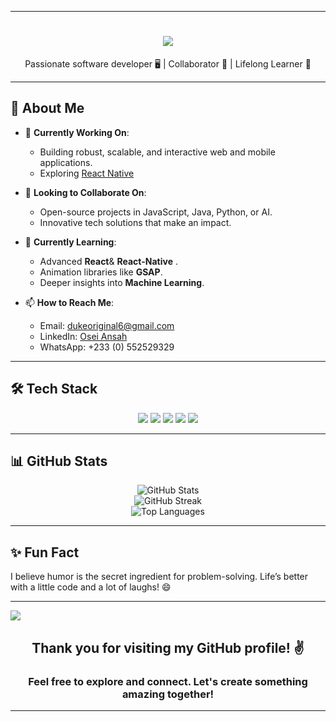 

---

<h1 align="center">
    <img src="https://readme-typing-svg.herokuapp.com/?font=Righteous&size=35&center=true&vCenter=true&width=550&height=70&duration=7000&color=blue&lines=Hey+there+👋,+I'm+Osei;Welcome+to+my+GitHub+space!+🚀">
</h1>


<p align="center">
    Passionate software developer 🖥️ | Collaborator 🤝 | Lifelong Learner 🌱
</p>

---

## 🌟 About Me

- 🔭 **Currently Working On**:  
  - Building robust, scalable, and interactive web and mobile applications.  
  - Exploring [React Native](https://reactnative.dev/)  

- 👯 **Looking to Collaborate On**:  
  - Open-source projects in JavaScript, Java, Python, or AI.  
  - Innovative tech solutions that make an impact.  

- 🌱 **Currently Learning**:  
  - Advanced **React**& **React-Native** .  
  - Animation libraries like **GSAP**.  
  - Deeper insights into **Machine Learning**.  


- 📫 **How to Reach Me**:

  - Email: [dukeoriginal6@gmail.com](mailto:dukeoriginal6@gmail.com)  
  - LinkedIn: [Osei Ansah]([https://linkedin.com/in/osei-papa](https://www.linkedin.com/in/papadacodr22))  
  - WhatsApp: +233 (0) 552529329

---

## 🛠️ Tech Stack



<div align="center"grid-col-4 >
    <!-- Programming Languages -->
    <img src="https://skillicons.dev/icons?i=java,js,ts,python" />
    <!-- Frontend -->
    <img src="https://skillicons.dev/icons?i=html,css,react,nextjs,vite" />
    <!-- Backend -->
    <img src="https://skillicons.dev/icons?i=nodejs,express,django" />
    <!-- Databases -->
    <img src="https://skillicons.dev/icons?i=mongodb,mysql,postgresql,sqlite" />
    <!-- Tools and Others -->
    <img src="https://skillicons.dev/icons?i=git,github,vscode,firebase,pycharm,idea" />
    
</div>




---

## 📊 GitHub Stats
<div align="center">
    <!-- Overall GitHub Stats -->
    <img src="https://github-readme-stats.vercel.app/api?username=PapaDaCodr&theme=chartreuse-dark&show_icons=true&hide_border=true&count_private=true" alt="GitHub Stats"/>
    <br/>
    <!-- GitHub Streak Stats -->
    <img src="https://streak-stats.demolab.com/?user=PapaDaCodr&theme=chartreuse-dark&hide_border=true" alt="GitHub Streak"/>
    <br/>
    <!-- Most Used Languages -->
    <img src="https://github-readme-stats.vercel.app/api/top-langs/?username=PapaDaCodr&theme=chartreuse-dark&hide_border=true&layout=compact" alt="Top Languages"/>
</div>


---

## ✨ Fun Fact
I believe humor is the secret ingredient for problem-solving. Life’s better with a little code and a lot of laughs! 😄  

---

[![](https://visitcount.itsvg.in/api?id=PapaDaCodr&icon=0&color=0)](https://visitcount.itsvg.in)

<h2 align="center">Thank you for visiting my GitHub profile! ✌️</h2>
<h3 align="center">Feel free to explore and connect. Let's create something amazing together!</h3>

--- 

